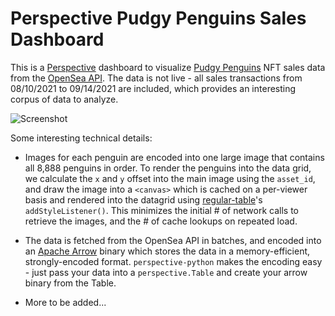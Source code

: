 # Perspective Pudgy Penguins Sales Dashboard

This is a [Perspective](https://github.com/finos/perspective) dashboard to visualize [Pudgy Penguins](https://pudgypenguins.io/) NFT
sales data from the [OpenSea API](https://docs.opensea.io/reference/api-overview). The data is not live - all sales transactions
from 08/10/2021 to 09/14/2021 are included, which provides an interesting corpus of data to analyze.

![Screenshot](https://i.imgur.com/5GWmfTB.png)

Some interesting technical details:

- Images for each penguin are encoded into one large image that contains all 8,888 penguins in order. To render the penguins into
the data grid, we calculate the `x` and `y` offset into the main image using the `asset_id`, and draw the image into a `<canvas>` which
is cached on a per-viewer basis and rendered into the datagrid using [regular-table](https://github.com/jpmchase/regular-table)'s `addStyleListener()`. This minimizes the initial # of network calls to retrieve the images, and the # of cache lookups on repeated load.

- The data is fetched from the OpenSea API in batches, and encoded into an [Apache Arrow](https://arrow.apache.org/) binary which stores the data in a memory-efficient, strongly-encoded format. `perspective-python` makes the encoding easy - just pass your data into a `perspective.Table` and create your arrow binary from the Table.

- More to be added...